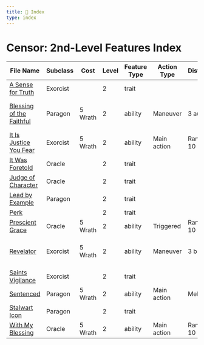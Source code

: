 ```yaml
---
title: 📑 Index
type: index
---
```


# Censor: 2nd-Level Features Index

| File Name                                                     | Subclass | Cost    | Level | Feature Type | Action Type | Distance  | Target                         |
| ------------------------------------------------------------- | -------- | ------- | ----- | ------------ | ----------- | --------- | ------------------------------ |
| [A Sense for Truth](../A%20Sense%20for%20Truth)               | Exorcist |         | 2     | trait        |             |           |                                |
| [Blessing of the Faithful](../Blessing%20of%20the%20Faithful) | Paragon  | 5 Wrath | 2     | ability      | Maneuver    | 3 aura    | Self and each ally in the area |
| [It Is Justice You Fear](../It%20Is%20Justice%20You%20Fear)   | Exorcist | 5 Wrath | 2     | ability      | Main action | Ranged 10 | One creature                   |
| [It Was Foretold](../It%20Was%20Foretold)                     | Oracle   |         | 2     | trait        |             |           |                                |
| [Judge of Character](../Judge%20of%20Character)               | Oracle   |         | 2     | trait        |             |           |                                |
| [Lead by Example](../Lead%20by%20Example)                     | Paragon  |         | 2     | trait        |             |           |                                |
| [Perk](../Perk)                                               |          |         | 2     | trait        |             |           |                                |
| [Prescient Grace](../Prescient%20Grace)                       | Oracle   | 5 Wrath | 2     | ability      | Triggered   | Ranged 10 | Self or one ally               |
| [Revelator](../Revelator)                                     | Exorcist | 5 Wrath | 2     | ability      | Maneuver    | 3 burst   | Each enemy in the area         |
| [Saints Vigilance](../Saints%20Vigilance)                     | Exorcist |         | 2     | trait        |             |           |                                |
| [Sentenced](../Sentenced)                                     | Paragon  | 5 Wrath | 2     | ability      | Main action | Melee 1   | One creature                   |
| [Stalwart Icon](../Stalwart%20Icon)                           | Paragon  |         | 2     | trait        |             |           |                                |
| [With My Blessing](../With%20My%20Blessing)                   | Oracle   | 5 Wrath | 2     | ability      | Main action | Ranged 10 | Self or one ally               |
